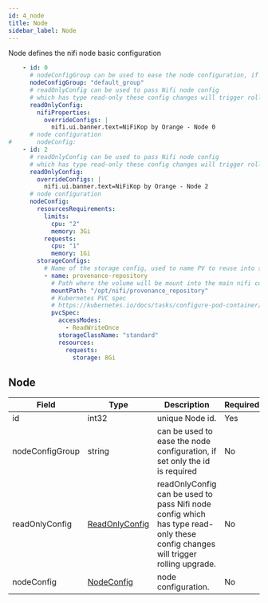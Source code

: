 ```yaml
---
id: 4_node
title: Node
sidebar_label: Node
---
```


Node defines the nifi node basic configuration

```yaml
    - id: 0
      # nodeConfigGroup can be used to ease the node configuration, if set only the id is required
      nodeConfigGroup: "default_group"
      # readOnlyConfig can be used to pass Nifi node config
      # which has type read-only these config changes will trigger rolling upgrade
      readOnlyConfig:
        nifiProperties:
          overrideConfigs: |
            nifi.ui.banner.text=NiFiKop by Orange - Node 0
      # node configuration
#       nodeConfig:
    - id: 2
      # readOnlyConfig can be used to pass Nifi node config
      # which has type read-only these config changes will trigger rolling upgrade
      readOnlyConfig:
        overrideConfigs: |
          nifi.ui.banner.text=NiFiKop by Orange - Node 2
      # node configuration
      nodeConfig:
        resourcesRequirements:
          limits:
            cpu: "2"
            memory: 3Gi
          requests:
            cpu: "1"
            memory: 1Gi
        storageConfigs:
          # Name of the storage config, used to name PV to reuse into sidecars for example.
          - name: provenance-repository
            # Path where the volume will be mount into the main nifi container inside the pod.
            mountPath: "/opt/nifi/provenance_repository"
            # Kubernetes PVC spec
            # https://kubernetes.io/docs/tasks/configure-pod-container/configure-persistent-volume-storage/#create-a-persistentvolumeclaim
            pvcSpec:
              accessModes:
                - ReadWriteOnce
              storageClassName: "standard"
              resources:
                requests:
                  storage: 8Gi
```

## Node

|Field|Type|Description|Required|Default|
|-----|----|-----------|--------|--------|
|id|int32| unique Node id. |Yes| - |
|nodeConfigGroup|string|  can be used to ease the node configuration, if set only the id is required |No| "" |
|readOnlyConfig|[ReadOnlyConfig](/nifikop/docs/5_references/1_nifi_cluster/2_read_only_config)| readOnlyConfig can be used to pass Nifi node config which has type read-only these config changes will trigger rolling upgrade.| No | nil |
|nodeConfig|[NodeConfig](/nifikop/docs/5_references/1_nifi_cluster/3_node_config)| node configuration. |No| nil |

